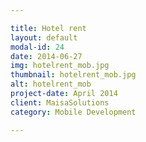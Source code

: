 ```yaml
---

title: Hotel rent
layout: default
modal-id: 24
date: 2014-06-27
img: hotelrent_mob.jpg
thumbnail: hotelrent_mob.jpg
alt: hotelrent_mob
project-date: April 2014
client: MaisaSolutions
category: Mobile Development

---
```

